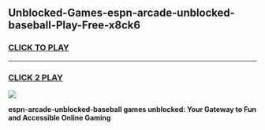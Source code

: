 
## Unblocked-Games-espn-arcade-unblocked-baseball-Play-Free-x8ck6
<h3>
<a href="https://premium76.site?title=espn-arcade-unblocked-baseball&ref=20M">CLICK TO PLAY</a></h3>
<hr>

<h3>
<a href="https://premium76.site?title=espn-arcade-unblocked-baseball&ref=20M">CLICK 2 PLAY</a>
  
</h3>

<a href="https://premium76.site?title=espn-arcade-unblocked-baseball&ref=19M"><img src="https://clearcache.store/games.png"></a>


**espn-arcade-unblocked-baseball games unblocked: Your Gateway to Fun and Accessible Online Gaming**
